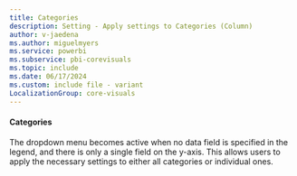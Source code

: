 ```yaml
---
title: Categories
description: Setting - Apply settings to Categories (Column)
author: v-jaedena
ms.author: miguelmyers
ms.service: powerbi
ms.subservice: pbi-corevisuals
ms.topic: include
ms.date: 06/17/2024
ms.custom: include file - variant
LocalizationGroup: core-visuals
---
```

#### Categories

The dropdown menu becomes active when no data field is specified in the legend, and there is only a single field on the y-axis. This  allows users to apply the necessary settings to either all categories or individual ones.

